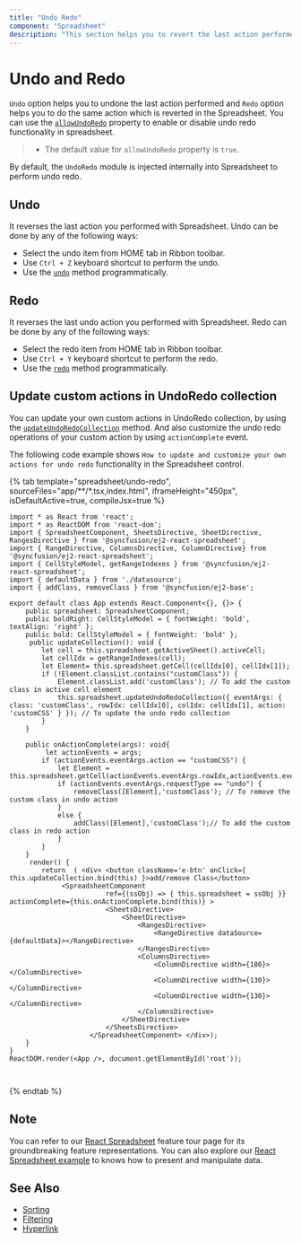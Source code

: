 ```yaml
---
title: "Undo Redo"
component: "Spreadsheet"
description: "This section helps you to revert the last action performed and revert the last undo action performed with Spreadsheet."
---
```


# Undo and Redo

`Undo` option helps you to undone the last action performed and `Redo` option helps you to do the same action which is reverted in the Spreadsheet. You can use the [`allowUndoRedo`](../api/spreadsheet/#allowundoredo) property to enable or disable undo redo functionality in spreadsheet.

> * The default value for `allowUndoRedo` property is `true`.

By default, the `UndoRedo` module is injected internally into Spreadsheet to perform undo redo.

## Undo

It reverses the last action you performed with Spreadsheet. Undo can be done by any of the following ways:

* Select the undo item from HOME tab in Ribbon toolbar.
* Use `Ctrl + Z` keyboard shortcut to perform the undo.
* Use the [`undo`](../api/spreadsheet/#undo) method programmatically.

## Redo

It reverses the last undo action you performed with Spreadsheet. Redo can be done by any of the following ways:

* Select the redo item from HOME tab in Ribbon toolbar.
* Use `Ctrl + Y` keyboard shortcut to perform the redo.
* Use the [`redo`](../api/spreadsheet/#redo) method programmatically.

## Update custom actions in UndoRedo collection

You can update your own custom actions in UndoRedo collection, by using the [`updateUndoRedoCollection`](../api/spreadsheet/#updateUndoRedoCollection) method. And also customize the undo redo operations of your custom action by using `actionComplete` event.

The following code example shows `How to update and customize your own actions for undo redo` functionality in the Spreadsheet control.

{% tab template="spreadsheet/undo-redo", sourceFiles="app/**/*.tsx,index.html", iframeHeight="450px", isDefaultActive=true, compileJsx=true %}

```tsx
import * as React from 'react';
import * as ReactDOM from 'react-dom';
import { SpreadsheetComponent, SheetsDirective, SheetDirective, RangesDirective } from '@syncfusion/ej2-react-spreadsheet';
import { RangeDirective, ColumnsDirective, ColumnDirective} from '@syncfusion/ej2-react-spreadsheet';
import { CellStyleModel, getRangeIndexes } from '@syncfusion/ej2-react-spreadsheet';
import { defaultData } from './datasource';
import { addClass, removeClass } from '@syncfusion/ej2-base';

export default class App extends React.Component<{}, {}> {
    public spreadsheet: SpreadsheetComponent;
    public boldRight: CellStyleModel = { fontWeight: 'bold', textAlign: 'right' };
    public bold: CellStyleModel = { fontWeight: 'bold' };
     public updateCollection(): void {
        let cell = this.spreadsheet.getActiveSheet().activeCell;
        let cellIdx = getRangeIndexes(cell);
        let Element= this.spreadsheet.getCell(cellIdx[0], cellIdx[1]);
        if (!Element.classList.contains("customClass")) {
            Element.classList.add('customClass'); // To add the custom class in active cell element
            this.spreadsheet.updateUndoRedoCollection({ eventArgs: { class: 'customClass', rowIdx: cellIdx[0], colIdx: cellIdx[1], action: 'customCSS' } }); // To update the undo redo collection
        }
    }

    public onActionComplete(args): void{
         let actionEvents = args;
        if (actionEvents.eventArgs.action == "customCSS") {
            let Element = this.spreadsheet.getCell(actionEvents.eventArgs.rowIdx,actionEvents.eventArgs.colIdx);
            if (actionEvents.eventArgs.requestType == "undo") {
                removeClass([Element],'customClass'); // To remove the custom class in undo action
            }
            else {
                addClass([Element],'customClass');// To add the custom class in redo action
            }
        }
    }
     render() {
        return  ( <div> <button className='e-btn' onClick={ this.updateCollection.bind(this) }>add/remove Class</button>
             <SpreadsheetComponent
                        ref={(ssObj) => { this.spreadsheet = ssObj }} actionComplete={this.onActionComplete.bind(this)} >
                        <SheetsDirective>
                            <SheetDirective>
                                <RangesDirective>
                                    <RangeDirective dataSource={defaultData}></RangeDirective>
                                </RangesDirective>
                                <ColumnsDirective>
                                    <ColumnDirective width={180}></ColumnDirective>
                                    <ColumnDirective width={130}></ColumnDirective>
                                    <ColumnDirective width={130}></ColumnDirective>
                                </ColumnsDirective>
                            </SheetDirective>
                        </SheetsDirective>
                    </SpreadsheetComponent> </div>);
    }
}
ReactDOM.render(<App />, document.getElementById('root'));



```

{% endtab %}

## Note

You can refer to our [React Spreadsheet](https://www.syncfusion.com/react-ui-components/react-spreadsheet) feature tour page for its groundbreaking feature representations. You can also explore our [React Spreadsheet example](https://ej2.syncfusion.com/react/demos/#/material/spreadsheet/default) to knows how to present and manipulate data.

## See Also

* [Sorting](./sort)
* [Filtering](./filter)
* [Hyperlink](./link)